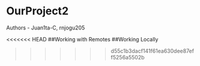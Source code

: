 # OurProject2
Authors - Juan1ta-C, rnjogu205

<<<<<<< HEAD
##Working with Remotes
##Working Locally
>>>>>>> d55c1b3dacf141f61ea630dee87eff5256a5502b
